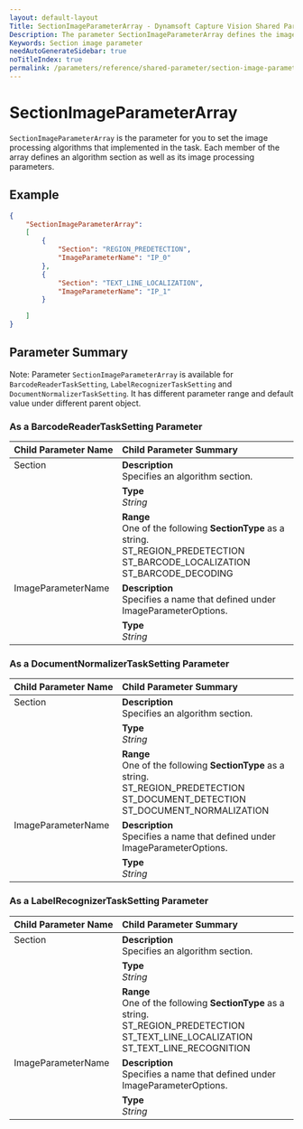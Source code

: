 ```yaml
---
layout: default-layout
Title: SectionImageParameterArray - Dynamsoft Capture Vision Shared Parameters
Description: The parameter SectionImageParameterArray defines the image processing algorithms that implemented in the different sections of an algorithm task.
Keywords: Section image parameter
needAutoGenerateSidebar: true
noTitleIndex: true
permalink: /parameters/reference/shared-parameter/section-image-parameter-array.html
---
```


# SectionImageParameterArray

`SectionImageParameterArray` is the parameter for you to set the image processing algorithms that implemented in the task. Each member of the array defines an algorithm section as well as its image processing parameters.

## Example

```json
{
    "SectionImageParameterArray":
    [
        {
            "Section": "REGION_PREDETECTION",
            "ImageParameterName": "IP_0"
        },
        {
            "Section": "TEXT_LINE_LOCALIZATION",
            "ImageParameterName": "IP_1"
        }

    ]
}
```

## Parameter Summary

Note: Parameter `SectionImageParameterArray` is available for  `BarcodeReaderTaskSetting`, `LabelRecognizerTaskSetting` and `DocumentNormalizerTaskSetting`. It has different parameter range and default value under different parent object.

### As a BarcodeReaderTaskSetting Parameter

<table style = "text-align:left">
    <thead>
        <tr>
            <th nowrap="nowrap">Child Parameter Name</th>
            <th nowrap="nowrap">Child Parameter Summary</th>
        </tr>
    </thead>
    <tr>
        <td rowspan = "3" style="vertical-align:text-top">Section<br></td>
        <td><b>Description</b><br>Specifies an algorithm section.</td>
    </tr>
    <tr>
        <td><b>Type</b><br><i>String</i></td>
    </tr>
    <tr>
        <td><b>Range</b><br>One of the following <b>SectionType</b> as a string.<br>ST_REGION_PREDETECTION
        <br>ST_BARCODE_LOCALIZATION
        <br>ST_BARCODE_DECODING
        </td>
    </tr>
    <tr>
        <td rowspan = "2" style="vertical-align:text-top">ImageParameterName<br></td>
        <td><b>Description</b><br>Specifies a name that defined under ImageParameterOptions.</td>
    </tr>
    <tr>
        <td><b>Type</b><br><i>String</i></td>
    </tr>
</table>

### As a DocumentNormalizerTaskSetting Parameter

<table style = "text-align:left">
    <thead>
        <tr>
            <th nowrap="nowrap">Child Parameter Name</th>
            <th nowrap="nowrap">Child Parameter Summary</th>
        </tr>
    </thead>
    <tr>
        <td rowspan = "3" style="vertical-align:text-top">Section<br></td>
        <td><b>Description</b><br>Specifies an algorithm section.</td>
    </tr>
    <tr>
        <td><b>Type</b><br><i>String</i></td>
    </tr>
    <tr>
        <td><b>Range</b><br>One of the following <b>SectionType</b> as a string.
                <br>ST_REGION_PREDETECTION
                <br>ST_DOCUMENT_DETECTION
                <br>ST_DOCUMENT_NORMALIZATION
        </td>
    </tr>
    <tr>
        <td rowspan = "2" style="vertical-align:text-top">ImageParameterName<br></td>
        <td><b>Description</b><br>Specifies a name that defined under ImageParameterOptions.</td>
    </tr>
    <tr>
        <td><b>Type</b><br><i>String</i></td>
    </tr>
</table>

### As a LabelRecognizerTaskSetting Parameter

<table style = "text-align:left">
    <thead>
        <tr>
            <th nowrap="nowrap">Child Parameter Name</th>
            <th nowrap="nowrap">Child Parameter Summary</th>
        </tr>
    </thead>
    <tr>
        <td rowspan = "3" style="vertical-align:text-top">Section<br></td>
        <td><b>Description</b><br>Specifies an algorithm section.</td>
    </tr>
    <tr>
        <td><b>Type</b><br><i>String</i></td>
    </tr>
    <tr>
        <td><b>Range</b><br>One of the following <b>SectionType</b> as a string.
                <br>ST_REGION_PREDETECTION
                <br>ST_TEXT_LINE_LOCALIZATION
                <br>ST_TEXT_LINE_RECOGNITION
        </td>
    </tr>
    <tr>
        <td rowspan = "2" style="vertical-align:text-top">ImageParameterName<br></td>
        <td><b>Description</b><br>Specifies a name that defined under ImageParameterOptions.</td>
    </tr>
    <tr>
        <td><b>Type</b><br><i>String</i></td>
    </tr>
</table>
